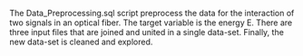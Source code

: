 The Data_Preprocessing.sql script preprocess the data for the interaction of two signals in an optical fiber. The target variable is the energy E. There are three input files that are joined and united in a single data-set. Finally, the new data-set is cleaned and explored.
